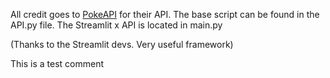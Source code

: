 All credit goes to [PokeAPI](https://pokeapi.co/) for their API. The base script can be found in the API.py file. 
The Streamlit x API is located in main.py

(Thanks to the Streamlit devs. Very useful framework)


This is a test comment
